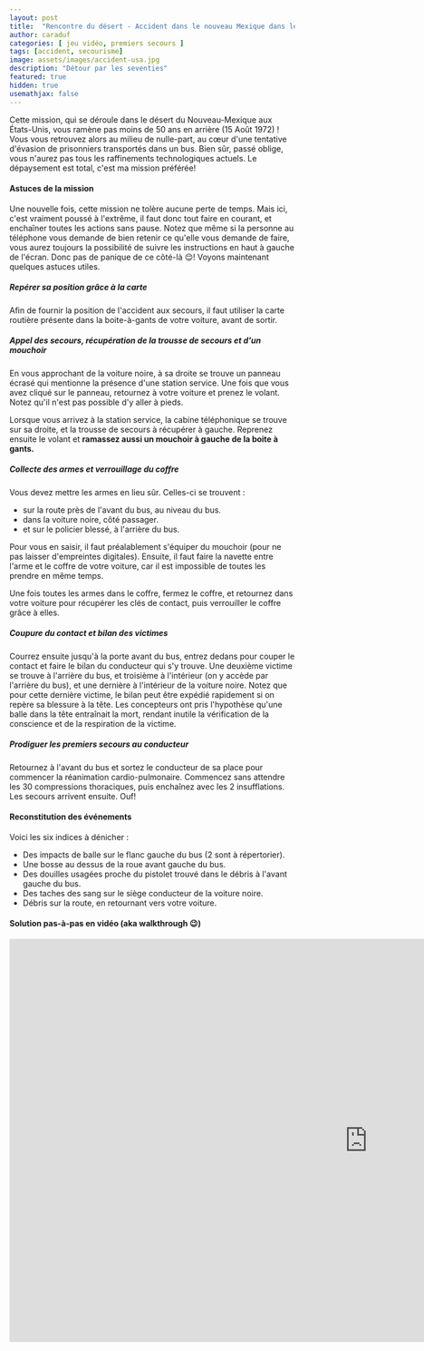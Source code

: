 ```yaml
---
layout: post
title:  "Rencontre du désert - Accident dans le nouveau Mexique dans les années 70 : solution pas-à-pas"
author: caraduf
categories: [ jeu vidéo, premiers secours ]
tags: [accident, secourisme]
image: assets/images/accident-usa.jpg
description: "Détour par les seventies"
featured: true
hidden: true
usemathjax: false
---
```


Cette mission, qui se déroule dans le désert du Nouveau-Mexique aux États-Unis, vous ramène pas moins de 50 ans en arrière (15 Août 1972) ! Vous vous retrouvez alors au milieu de nulle-part, au cœur d'une tentative d'évasion de prisonniers transportés dans un bus. Bien sûr, passé oblige, vous n'aurez pas tous les raffinements technologiques actuels. Le dépaysement est total, c'est ma mission préférée!

<!-- PUB -->


#### Astuces de la mission

Une nouvelle fois, cette mission ne tolère aucune perte de temps. Mais ici, c'est vraiment poussé à l'extrême, il faut donc tout faire en courant, et enchaîner toutes les actions sans pause. Notez que même si la personne au téléphone vous demande de bien retenir ce qu'elle vous demande de faire, vous aurez toujours la possibilité de suivre les instructions en haut à gauche de l'écran. Donc pas de panique de ce côté-là 😌! Voyons maintenant quelques astuces utiles.

##### Repérer sa position grâce à la carte

Afin de fournir la position de l'accident aux secours, il faut utiliser la carte routière présente dans la boite-à-gants de votre voiture, avant de sortir.

##### Appel des secours, récupération de la trousse de secours et d'un mouchoir

En vous approchant de la voiture noire, à sa droite se trouve un panneau écrasé qui mentionne la présence d'une station service. Une fois que vous avez cliqué sur le panneau, retournez à votre voiture et prenez le volant. Notez qu'il n'est pas possible d'y aller à pieds. 

Lorsque vous arrivez à la station service, la cabine téléphonique se trouve sur sa droite, et la trousse de secours à récupérer à gauche. Reprenez ensuite le volant et **ramassez aussi un mouchoir à gauche de la boite à gants.**


##### Collecte des armes et verrouillage du coffre

Vous devez mettre les armes en lieu sûr. Celles-ci se trouvent :
 - sur la route près de l'avant du bus, au niveau du bus.
 - dans la voiture noire, côté passager.
 - et sur le policier blessé, à l'arrière du bus.
 
Pour vous en saisir, il faut préalablement s'équiper du mouchoir (pour ne pas laisser d'empreintes digitales). Ensuite, il faut faire la navette entre l'arme et le coffre de votre voiture, car il est impossible de toutes les prendre en même temps.

Une fois toutes les armes dans le coffre, fermez le coffre, et retournez dans votre voiture pour récupérer les clés de contact, puis verrouiller le coffre grâce à elles.

##### Coupure du contact et bilan des victimes

Courrez ensuite jusqu'à la porte avant du bus, entrez dedans pour couper le contact et faire le bilan du conducteur qui s'y trouve. Une deuxième victime se trouve à l'arrière du bus, et troisième à l'intérieur (on y accède par l'arrière du bus), et une dernière à l'intérieur de la voiture noire. Notez que pour cette dernière victime, le bilan peut être expédié rapidement si on repère sa blessure à la tête. Les concepteurs ont pris l'hypothèse qu'une balle dans la tête entraînait la mort, rendant inutile la vérification de la conscience et de la respiration de la victime.

##### Prodiguer les premiers secours au conducteur

Retournez à l'avant du bus et sortez le conducteur de sa place pour commencer la réanimation cardio-pulmonaire. Commencez sans attendre les 30 compressions thoraciques, puis enchaînez avec les 2 insufflations. Les secours arrivent ensuite. Ouf!

#### Reconstitution des événements

 Voici les six indices à dénicher :
 
 - Des impacts de balle sur le flanc gauche du bus (2 sont à répertorier).
 - Une bosse au dessus de la roue avant gauche du bus.
 - Des douilles usagées proche du pistolet trouvé dans le débris à l'avant gauche du bus. 
 - Des taches des sang sur le siège conducteur de la voiture noire.
 - Débris sur la route, en retournant vers votre voiture.
  


#### Solution pas-à-pas en vidéo (aka walkthrough 😉) 

<iframe width="1264" height="711" src="https://www.youtube.com/embed/k3QzOtaQF8Y" title="YouTube video player" frameborder="0" allow="accelerometer; autoplay; clipboard-write; encrypted-media; gyroscope; picture-in-picture" allowfullscreen></iframe>

